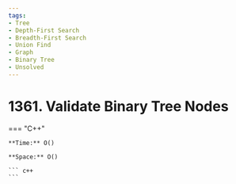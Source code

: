 ```yaml
---
tags:
- Tree
- Depth-First Search
- Breadth-First Search
- Union Find
- Graph
- Binary Tree
- Unsolved
---
```



# 1361. Validate Binary Tree Nodes

=== "C++"

    **Time:** O()

    **Space:** O()

    ``` c++
    ```